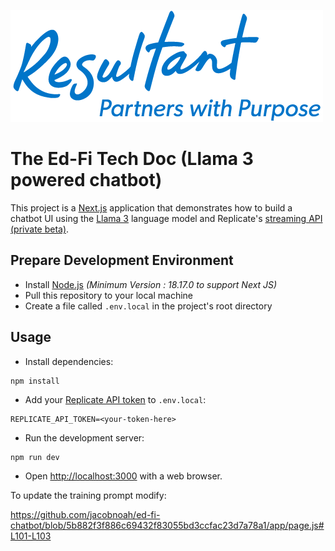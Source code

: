 [![Resultant Logo](/public/resultant-logo.png)](https://www.resultant.com)

# The Ed-Fi Tech Doc (Llama 3 powered chatbot)

This project is a [Next.js](https://nextjs.org/) application that demonstrates how to build a chatbot UI using the [Llama 3](https://replicate.com/meta/llama-3-70b-chat) language model and Replicate's [streaming API (private beta)](https://replicate.com/docs/streaming).

## Prepare Development Environment

- Install [Node.js](https://nodejs.org/en/download/prebuilt-installer) _*(Minimum Version : 18.17.0 to support Next JS)*_
- Pull this repository to your local machine
- Create a file called `.env.local` in the project's root directory

## Usage

- Install dependencies:

```console
npm install
```

- Add your [Replicate API token](https://replicate.com/account#token) to `.env.local`:

```
REPLICATE_API_TOKEN=<your-token-here>
```

- Run the development server:

```console
npm run dev
```

- Open [http://localhost:3000](http://localhost:3000) with a web browser. 

To update the training prompt modify:

https://github.com/jacobnoah/ed-fi-chatbot/blob/5b882f3f886c69432f83055bd3ccfac23d7a78a1/app/page.js#L101-L103

